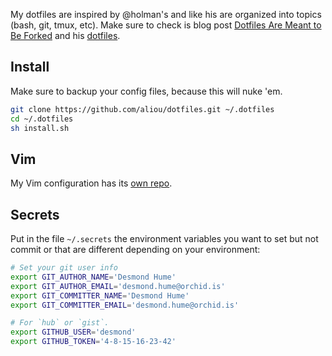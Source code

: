 My dotfiles are inspired by @holman's and like his are organized into topics
(bash, git, tmux, etc). Make sure to check is blog post [Dotfiles Are Meant to
Be Forked][holman-post] and his [dotfiles][holman-dotfiles].

## Install

Make sure to backup your config files, because this will nuke 'em.

```sh
git clone https://github.com/aliou/dotfiles.git ~/.dotfiles
cd ~/.dotfiles
sh install.sh
```

## Vim

My Vim configuration has its [own repo][vim].

## Secrets

Put in the file `~/.secrets` the environment variables you want to set but not
commit or that are different depending on your environment:

```sh
# Set your git user info
export GIT_AUTHOR_NAME='Desmond Hume'
export GIT_AUTHOR_EMAIL='desmond.hume@orchid.is'
export GIT_COMMITTER_NAME='Desmond Hume'
export GIT_COMMITTER_EMAIL='desmond.hume@orchid.is'

# For `hub` or `gist`.
export GITHUB_USER='desmond'
export GITHUB_TOKEN='4-8-15-16-23-42'
```

[vim]: https://github.com/aliou/dotvim
[holman-post]: http://zachholman.com/2010/08/dotfiles-are-meant-to-be-forked/
[holman-dotfiles]: https://github.com/holman/dotfiles
